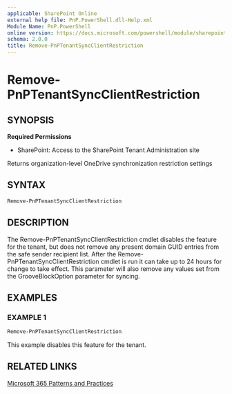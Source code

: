 ```yaml
---
applicable: SharePoint Online
external help file: PnP.PowerShell.dll-Help.xml
Module Name: PnP.PowerShell
online version: https://docs.microsoft.com/powershell/module/sharepoint-pnp/remove-pnptenantsyncclientrestriction
schema: 2.0.0
title: Remove-PnPTenantSyncClientRestriction
---
```


# Remove-PnPTenantSyncClientRestriction

## SYNOPSIS

**Required Permissions**

* SharePoint: Access to the SharePoint Tenant Administration site

Returns organization-level OneDrive synchronization restriction settings

## SYNTAX

```powershell
Remove-PnPTenantSyncClientRestriction
```

## DESCRIPTION
The Remove-PnPTenantSyncClientRestriction cmdlet disables the feature for the tenant, but does not remove any present domain GUID entries from the safe sender recipient list. After the Remove-PnPTenantSyncClientRestriction cmdlet is run it can take up to 24 hours for change to take effect. This parameter will also remove any values set from the GrooveBlockOption parameter for syncing.

## EXAMPLES

### EXAMPLE 1
```powershell
Remove-PnPTenantSyncClientRestriction
```

This example disables this feature for the tenant.

## RELATED LINKS

[Microsoft 365 Patterns and Practices](https://aka.ms/m365pnp)